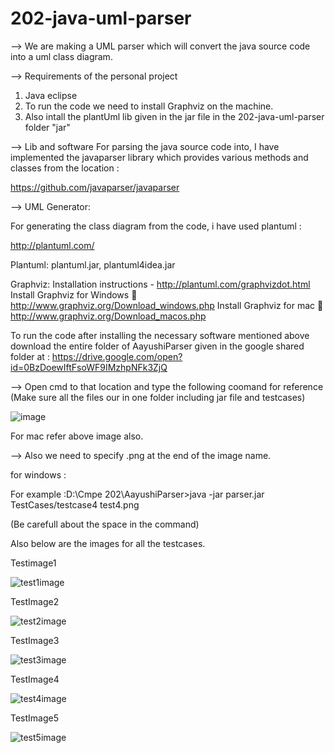 # 202-java-uml-parser #

--> We are making a UML parser which will convert the  java source code into a uml class diagram.

--> Requirements of the personal project
1. Java eclipse 
2. To run the code we need to install Graphviz on the machine.
3. Also intall the plantUml lib given in the jar file in the 202-java-uml-parser folder "jar"

--> Lib and software 
For parsing the java source code into, I have implemented the javaparser library which provides various methods and classes from the location :

https://github.com/javaparser/javaparser

--> UML Generator:

For generating the class diagram from the code, i have used plantuml :

http://plantuml.com/


Plantuml: plantuml.jar, plantuml4idea.jar

Graphviz: Installation instructions - http://plantuml.com/graphvizdot.html
Install Graphviz for Windows  http://www.graphviz.org/Download_windows.php
Install Graphviz for mac  http://www.graphviz.org/Download_macos.php

To run the code after installing the necessary software mentioned above download the entire folder of AayushiParser given in the google shared folder at : https://drive.google.com/open?id=0BzDoewIftFsoWF9IMzhpNFk3ZjQ

--> Open cmd to that location and type the following coomand for reference (Make sure all the files our in one folder including jar file and testcases)

![image](https://cloud.githubusercontent.com/assets/25543015/26017701/cc8f79d6-371f-11e7-81e8-2af47e336e9d.png)

For mac refer above image also.

--> Also we need to specify .png at the end of the image name.

for windows :

For example :D:\Cmpe 202\AayushiParser>java -jar parser.jar TestCases/testcase4 test4.png

(Be carefull about the space in the command)

Also below are the images for all the testcases.

Testimage1

![test1image](https://cloud.githubusercontent.com/assets/25543015/26017950/fe140caa-3720-11e7-926d-9cce4ad07c7a.png)


TestImage2

![test2image](https://cloud.githubusercontent.com/assets/25543015/26017948/fe127098-3720-11e7-924d-6c0cec7a5bea.png)


TestImage3

![test3image](https://cloud.githubusercontent.com/assets/25543015/26017947/fe118228-3720-11e7-9b76-00dc3c1e8395.png)



TestImage4

![test4image](https://cloud.githubusercontent.com/assets/25543015/26017946/fe0f3716-3720-11e7-8d49-a8494932b4f4.png)



TestImage5

![test5image](https://cloud.githubusercontent.com/assets/25543015/26017949/fe140214-3720-11e7-852a-bfdf26374a59.png)











